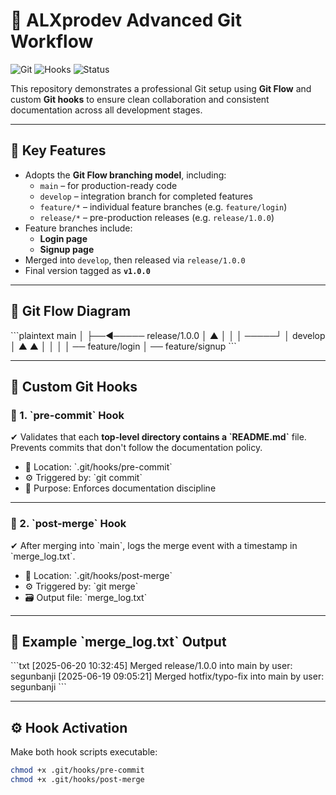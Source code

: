 # 🚀 ALXprodev Advanced Git Workflow

![Git](https://img.shields.io/badge/git-flow-blue?logo=git)
![Hooks](https://img.shields.io/badge/git--hooks-enabled-brightgreen)
![Status](https://img.shields.io/badge/version-v1.0.0-blueviolet)

This repository demonstrates a professional Git setup using **Git Flow** and custom **Git hooks** to ensure clean collaboration and consistent documentation across all development stages.

---

## 📌 Key Features

- Adopts the **Git Flow branching model**, including:
  - `main` – for production-ready code
  - `develop` – integration branch for completed features
  - `feature/*` – individual feature branches (e.g. `feature/login`)
  - `release/*` – pre-production releases (e.g. `release/1.0.0`)
- Feature branches include:
  - **Login page**
  - **Signup page**
- Merged into `develop`, then released via `release/1.0.0`
- Final version tagged as **`v1.0.0`**

---

## 🔁 Git Flow Diagram

\`\`\`plaintext
main
 │
 ├──◄───── release/1.0.0
 │          ▲
 │          │
 │     ─────┘
 │    develop
 │     ▲   ▲
 │     │   │
 │ ── feature/login
 │ ── feature/signup
\`\`\`

---

## 🔧 Custom Git Hooks

### 🧷 1. \`pre-commit\` Hook

✔ Validates that each **top-level directory contains a \`README.md\`** file.  
Prevents commits that don't follow the documentation policy.

- 📍 Location: \`.git/hooks/pre-commit\`
- ⚙️ Triggered by: \`git commit\`
- 🎯 Purpose: Enforces documentation discipline

---

### 🧷 2. \`post-merge\` Hook

✔ After merging into \`main\`, logs the merge event with a timestamp in \`merge_log.txt\`.

- 📍 Location: \`.git/hooks/post-merge\`
- ⚙️ Triggered by: \`git merge\`
- 🗃️ Output file: \`merge_log.txt\`

---

## 📘 Example \`merge_log.txt\` Output

\`\`\`txt
[2025-06-20 10:32:45] Merged release/1.0.0 into main by user: segunbanji
[2025-06-19 09:05:21] Merged hotfix/typo-fix into main by user: segunbanji
\`\`\`

---

## ⚙️ Hook Activation

Make both hook scripts executable:

```bash
chmod +x .git/hooks/pre-commit
chmod +x .git/hooks/post-merge